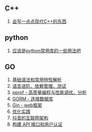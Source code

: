 

## C++

1. [会写一点点现代C++的东西]()

## python

1. [应该是python常用库的一些用法吧]()


## GO

1. [基础语法和常用特性解析](./GO/1.html)
2. [语言进阶、依赖管理、测试](./GO/2.html)
3. [pprof - 高质量编程与性能调优、分析](./Go/3.html)
4. [GORM - 连接数据库](./Go/4.html)
5. [Gin - web框架](./Go.5.html)
6. [优化实践](./Go/6.html)
7. [抖音的互联网架构](./GO/7.html)
8. [构建 API 接口和用户认证](./GO/8.html)
